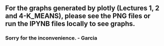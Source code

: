 ## For the graphs generated by plotly (Lectures 1, 2 and 4-K_MEANS), please see the PNG files or run the IPYNB files locally to see graphs.
### Sorry for the inconvenience. - Garcia